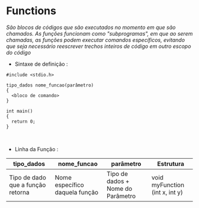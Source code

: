 # Functions
*São blocos de códigos que são executados no momento em que são chamados. As funções funcionam como "subprogramas", em que ao serem chamadas, as funções podem executar comandos específicos, evitando que seja necessário reescrever trechos inteiros de código em outro escopo do código*
<br>

* Sintaxe de definição :
```
#include <stdio.h>

tipo_dados nome_funcao(parâmetro)
{
  <bloco de comando> 
}

int main()
{
  return 0;
}
```
<br>

* Linha da Função :

tipo_dados|nome_funcao|parâmetro|Estrutura
---|---|---|---
Tipo de dado que a função retorna|Nome específico daquela função|Tipo de dados + Nome do Parâmetro|void myFunction (int x, int y)

